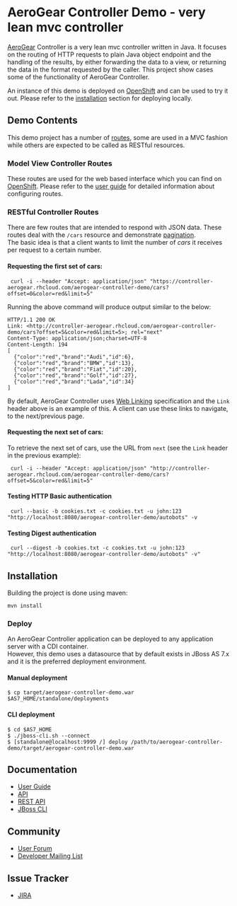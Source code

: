 # AeroGear Controller Demo - very lean mvc controller
[AeroGear](http://aerogear.org) Controller is a very lean mvc controller written in Java. It focuses on the routing of HTTP requests to plain Java object endpoint
and the handling of the results, by either forwarding the data to a view, or returning the data in the format requested by the caller.
This project show cases some of the functionality of AeroGear Controller.  

An instance of this demo is deployed on [OpenShift](https://controller-aerogear.rhcloud.com/aerogear-controller-demo/) and can 
be used to try it out. Please refer to the [installation](#install) section for deploying locally.

## Demo Contents
This demo project has a number of [routes](https://github.com/aerogear/aerogear-controller-demo/blob/master/src/main/java/org/jboss/aerogear/controller/demo/Routes.java#L45), 
some are used in a MVC fashion while others are expected to be called as RESTful resources.

### Model View Controller Routes
These routes are used for the web based interface which you can find on [OpenShift](https://controller-aerogear.rhcloud.com/aerogear-controller-demo/). 
Please refer to the [user guide](http://aergear.org/docs/guides/aerogear-controller) for detailed information about configuring routes.

### RESTful Controller Routes
There are few routes that are intended to respond with JSON data. These routes deal with the ```/cars``` resource and demonstrate 
[pagination](http://aergear.org/docs/guides/aerogear-controller/pagination.html).  
The basic idea is that a client wants to limit the number of _cars_ it receives per request to a certain number.

#### Requesting the first set of cars:

     curl -i --header "Accept: application/json" "https://controller-aerogear.rhcloud.com/aerogear-controller-demo/cars?offset=0&color=red&limit=5"

Running the above command will produce output similar to the below:  

    HTTP/1.1 200 OK
    Link: <http://controller-aerogear.rhcloud.com/aerogear-controller-demo/cars?offset=5&color=red&limit=5>; rel="next"
    Content-Type: application/json;charset=UTF-8
    Content-Length: 194
    [
      {"color":"red","brand":"Audi","id":6},
      {"color":"red","brand":"BMW","id":13},
      {"color":"red","brand":"Fiat","id":20},
      {"color":"red","brand":"Golf","id":27},
      {"color":"red","brand":"Lada","id":34}
    ]
By default, AeroGear Controller uses [Web Linking](http://tools.ietf.org/html/rfc5988) specification and the ```Link``` header
above is an example of this. A client can use these links to navigate, to the next/previous page.

#### Requesting the next set of cars:
To retrieve the next set of cars, use the URL from ```next``` (see the ```Link``` header in the previous example):

     curl -i --header "Accept: application/json" "http://controller-aerogear.rhcloud.com/aerogear-controller-demo/cars?offset=5&color=red&limit=5"

#### Testing HTTP Basic authentication

     curl --basic -b cookies.txt -c cookies.txt -u john:123 "http://localhost:8080/aerogear-controller-demo/autobots" -v

#### Testing Digest authentication

     curl --digest -b cookies.txt -c cookies.txt -u john:123 "http://localhost:8080/aerogear-controller-demo/autobots" -v"

## <a id="install"></a>Installation
Building the project is done using maven:
    
    mvn install
    
### Deploy
An AeroGear Controller application can be deployed to any application server with a CDI container.  
However, this demo uses a datasource that by default exists in JBoss AS 7.x and it is the preferred deployment environment.

#### Manual deployment

    $ cp target/aerogear-controller-demo.war $AS7_HOME/standalone/deployments

#### CLI deployment

    $ cd $AS7_HOME
    $ ./jboss-cli.sh --connect
    $ [standalone@localhost:9999 /] deploy /path/to/aerogear-controller-demo/target/aerogear-controller-demo.war
     
## Documentation
* [User Guide](http://aergear.org/docs/guides/aerogear-controller)
* [API](http://aerogear.org/docs/specs/aerogear-controller)
* [REST API](http://aerogear.org/docs/specs/aerogear-rest-api)
* [JBoss CLI](https://community.jboss.org/wiki/CommandLineInterface)

## Community
* [User Forum](https://community.jboss.org/en/aerogear?view=discussions)
* [Developer Mailing List](http://aerogear-dev.1069024.n5.nabble.com)

## Issue Tracker
* [JIRA](https://issues.jboss.org/browse/AEROGEAR)
